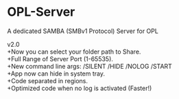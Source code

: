 # OPL-Server
A dedicated SAMBA (SMBv1 Protocol) Server for OPL

v2.0  
+Now you can select your folder path to Share.  
+Full Range of Server Port (1-65535).  
+New command line args: /SILENT /HIDE /NOLOG /START  
+App now can hide in system tray.  
+Code separated in regions.  
+Optimized code when no log is activated (Faster!)  
